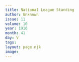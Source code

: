 ```yaml
---
title: National League Standing
author: Unknown
issue: 11
volume: 10
year: 1916
month: 41
day: V
tags:
layout: page.njk
image:
---
```



